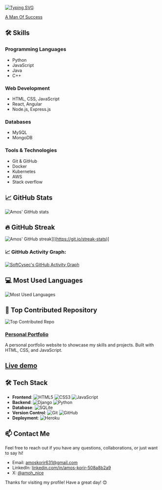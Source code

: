 [![Typing SVG](https://readme-typing-svg.demolab.com?font=Dancing+Script&weight=900&size=24&duration=3000&pause=840&color=F8F8F8FF&background=000000FF&vCenter=true&width=1000&height=83&lines=Hello%2C+This+is+Amos+Kimutai👋;I'm+a+passionate+Software+Engineer;Interested+in+learning+new+technologies+in+tech)](https://git.io/typing-svg)

[A Man Of Success](https://www.canva.com/design/DAGelh2Gn4w/AzrU3iY0J1p7hh_yxyNtnQ/watch?embed)

## 🛠️ Skills

### Programming Languages
- Python
- JavaScript
- Java
- C++

### Web Development
- HTML, CSS, JavaScript
- React, Angular
- Node.js, Express.js

### Databases
- MySQL
- MongoDB

### Tools & Technologies
- Git & GitHub
- Docker
- Kubernetes
- AWS
- Stack overflow

## 📈 GitHub Stats

![Amos' GitHub stats](https://github-readme-stats.vercel.app/api?username=amohnice&show_icons=true&theme=radical)

## 🔥 GitHub Streak

![Amos' GitHub streak](https://github-readme-streak-stats.herokuapp.com?user=amohnice&theme=radical&hide_border=true)][(https://git.io/streak-stats)]

### 📈 GitHub Activity Graph:
[![SoftCysec's GitHub Activity Graph](https://github-readme-activity-graph.vercel.app/graph?username=amohnice)](https://github.com/amohnice)

## 💻 Most Used Languages

![Most Used Languages](https://github-readme-stats.vercel.app/api/top-langs/?username=amohnice&langs_count=6&layout=compact&theme=tokyonight)

## 📌 Top Contributed Repository

![Top Contributed Repo](https://github-readme-stats.vercel.app/api/pin/?username=amohnice&repo=Auto-Parts-shop&theme=radical)

### [Personal Portfolio](https://github.com/amohnice/amohnice.github.io)
A personal portfolio website to showcase my skills and projects. Built with HTML, CSS, and JavaScript.
## [Live demo](https://amohnice.github.io/)

## 🛠️ Tech Stack

- **Frontend**: ![HTML5](https://img.shields.io/badge/HTML5-E34F26?style=flat&logo=html5&logoColor=white) ![CSS3](https://img.shields.io/badge/CSS3-1572B6?style=flat&logo=css3&logoColor=white) ![JavaScript](https://img.shields.io/badge/JavaScript-F7DF1E?style=flat&logo=javascript&logoColor=black)
- **Backend**: ![Django](https://img.shields.io/badge/Django-092D40?style=flat&logo=django&logoColor=white) ![Python](https://img.shields.io/badge/Python-3776AB?style=flat&logo=python&logoColor=white)
- **Database**: ![SQLite](https://img.shields.io/badge/SQLite-003B57?style=flat&logo=sqlite&logoColor=white)
- **Version Control**: ![Git](https://img.shields.io/badge/Git-F05032?style=flat&logo=git&logoColor=white) ![GitHub](https://img.shields.io/badge/GitHub-181717?style=flat&logo=github&logoColor=white)
- **Deployment**: ![Heroku](https://img.shields.io/badge/Heroku-430098?style=flat&logo=heroku&logoColor=white)

## 📫 Contact Me

Feel free to reach out if you have any questions, collaborations, or just want to say hi!

- Email: [amoskorir631@gmail.com](mailto:amoskorir631@gmail.com)
- LinkedIn: [linkedin.com/in/amos-korir-508a8b2a9](www.linkedin.com/in/amos-korir-508a8b2a9)
- X: [@amoh_nice](https://x.com/amoh_nice)

Thanks for visiting my profile! Have a great day! 😊
